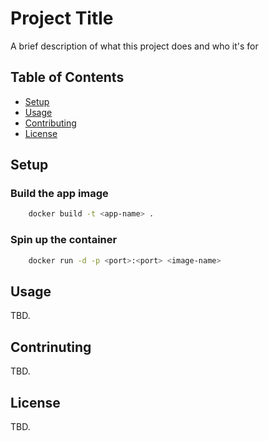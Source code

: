# Project Title

A brief description of what this project does and who it's for

## Table of Contents

- [Setup](#setup)
- [Usage](#usage)
- [Contributing](#contributing)
- [License](#license)

## Setup

### Build the app image

```bash
    docker build -t <app-name> .
```

### Spin up the container

```bash
    docker run -d -p <port>:<port> <image-name>
```

## Usage

TBD.

## Contrinuting

TBD.

## License

TBD.
